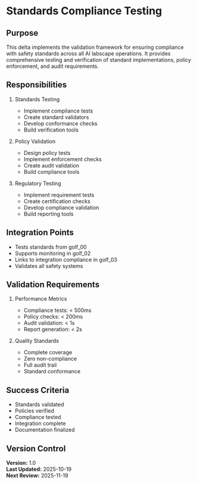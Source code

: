 # Standards Compliance Testing

## Purpose

This delta implements the validation framework for ensuring compliance with safety standards across all AI labscape operations. It provides comprehensive testing and verification of standard implementations, policy enforcement, and audit requirements.

## Responsibilities

1. Standards Testing
   - Implement compliance tests
   - Create standard validators
   - Develop conformance checks
   - Build verification tools

2. Policy Validation
   - Design policy tests
   - Implement enforcement checks
   - Create audit validation
   - Build compliance tools

3. Regulatory Testing
   - Implement requirement tests
   - Create certification checks
   - Develop compliance validation
   - Build reporting tools

## Integration Points

- Tests standards from golf_00
- Supports monitoring in golf_02
- Links to integration compliance in golf_03
- Validates all safety systems

## Validation Requirements

1. Performance Metrics
   - Compliance tests: < 500ms
   - Policy checks: < 200ms
   - Audit validation: < 1s
   - Report generation: < 2s

2. Quality Standards
   - Complete coverage
   - Zero non-compliance
   - Full audit trail
   - Standard conformance

## Success Criteria

- Standards validated
- Policies verified
- Compliance tested
- Integration complete
- Documentation finalized

## Version Control

**Version:** 1.0  
**Last Updated:** 2025-10-19  
**Next Review:** 2025-11-19
